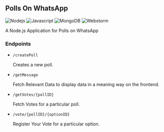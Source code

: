 ## Polls On WhatsApp
<img alt="Nodejs" src="https://img.shields.io/badge/Node.js-339933?style=for-the-badge&logo=nodedotjs&logoColor=white"/>
<img alt="Javascript" src="https://img.shields.io/badge/JavaScript-323330?style=for-the-badge&logo=javascript&logoColor=F7DF1E"/> 
<img alt="MongoDB" src="https://img.shields.io/badge/MongoDB-4EA94B?style=for-the-badge&logo=mongodb&logoColor=white ">
<img alt="Webstorm" src="https://img.shields.io/badge/WebStorm-000000?style=for-the-badge&logo=WebStorm&logoColor=white">

A Node.js Application for Polls on WhatsApp

### Endpoints
* ```/createPoll```

    Creates a new poll.


* ```/getMessage```
        
    Fetch Relevant Data to display data in a meaning way on the frontend.


* ```/getVotes/{pollID}```
  
    Fetch Votes for a particular poll.
    

* ```/vote/{pollID}/{optionID}```

    Register Your Vote for a particular option.